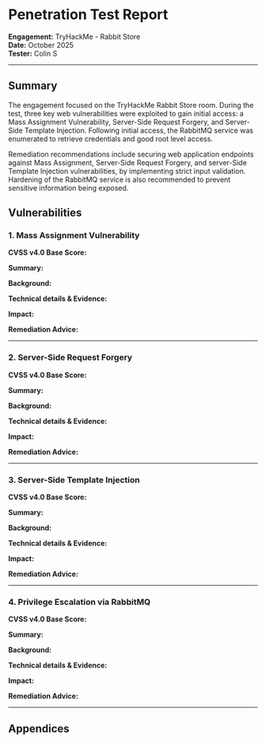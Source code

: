 # Penetration Test Report    
**Engagement:** TryHackMe - Rabbit Store   
**Date:** October 2025  
**Tester:** Colin S      

---

## Summary 
The engagement focused on the TryHackMe Rabbit Store room. During the test, three key web vulnerabilities were exploited to gain initial access: a Mass Assignment Vulnerability, Server-Side Request Forgery, and Server-Side Template Injection. Following initial access, the RabbitMQ service was enumerated to retrieve credentials and good root level access.  

Remediation recommendations include securing web application endpoints against Mass Assignment, Server-Side Request Forgery, and server-Side Template Injection vulnerabilities, by implementing strict input validation. Hardening of the RabbitMQ service is also recommended to prevent sensitive information being exposed.
 
## Vulnerabilities  

### 1. Mass Assignment Vulnerability  
**CVSS v4.0 Base Score:**


**Summary:** 

**Background:** 

**Technical details & Evidence:**  

**Impact:** 

**Remediation Advice:** 

---

### 2. Server-Side Request Forgery  
**CVSS v4.0 Base Score:**


**Summary:**

**Background:** 

**Technical details & Evidence:** 

**Impact:** 

**Remediation Advice:** 

---

### 3. Server-Side Template Injection  
**CVSS v4.0 Base Score:** 


**Summary:** 

**Background:** 

**Technical details & Evidence:** 

**Impact:** 

**Remediation Advice:** 

---

### 4. Privilege Escalation via RabbitMQ  
**CVSS v4.0 Base Score:** 


**Summary:** 

**Background:** 

**Technical details & Evidence:** 

**Impact:** 

**Remediation Advice:** 

---
## Appendices  
